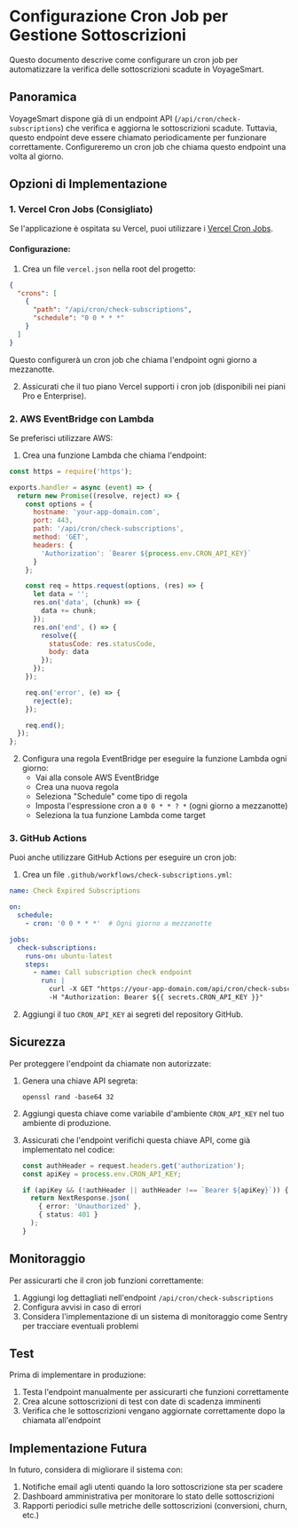 # Configurazione Cron Job per Gestione Sottoscrizioni

Questo documento descrive come configurare un cron job per automatizzare la verifica delle sottoscrizioni scadute in VoyageSmart.

## Panoramica

VoyageSmart dispone già di un endpoint API (`/api/cron/check-subscriptions`) che verifica e aggiorna le sottoscrizioni scadute. Tuttavia, questo endpoint deve essere chiamato periodicamente per funzionare correttamente. Configureremo un cron job che chiama questo endpoint una volta al giorno.

## Opzioni di Implementazione

### 1. Vercel Cron Jobs (Consigliato)

Se l'applicazione è ospitata su Vercel, puoi utilizzare i [Vercel Cron Jobs](https://vercel.com/docs/cron-jobs).

#### Configurazione:

1. Crea un file `vercel.json` nella root del progetto:

```json
{
  "crons": [
    {
      "path": "/api/cron/check-subscriptions",
      "schedule": "0 0 * * *"
    }
  ]
}
```

Questo configurerà un cron job che chiama l'endpoint ogni giorno a mezzanotte.

2. Assicurati che il tuo piano Vercel supporti i cron job (disponibili nei piani Pro e Enterprise).

### 2. AWS EventBridge con Lambda

Se preferisci utilizzare AWS:

1. Crea una funzione Lambda che chiama l'endpoint:

```javascript
const https = require('https');

exports.handler = async (event) => {
  return new Promise((resolve, reject) => {
    const options = {
      hostname: 'your-app-domain.com',
      port: 443,
      path: '/api/cron/check-subscriptions',
      method: 'GET',
      headers: {
        'Authorization': `Bearer ${process.env.CRON_API_KEY}`
      }
    };

    const req = https.request(options, (res) => {
      let data = '';
      res.on('data', (chunk) => {
        data += chunk;
      });
      res.on('end', () => {
        resolve({
          statusCode: res.statusCode,
          body: data
        });
      });
    });

    req.on('error', (e) => {
      reject(e);
    });

    req.end();
  });
};
```

2. Configura una regola EventBridge per eseguire la funzione Lambda ogni giorno:
   - Vai alla console AWS EventBridge
   - Crea una nuova regola
   - Seleziona "Schedule" come tipo di regola
   - Imposta l'espressione cron a `0 0 * * ? *` (ogni giorno a mezzanotte)
   - Seleziona la tua funzione Lambda come target

### 3. GitHub Actions

Puoi anche utilizzare GitHub Actions per eseguire un cron job:

1. Crea un file `.github/workflows/check-subscriptions.yml`:

```yaml
name: Check Expired Subscriptions

on:
  schedule:
    - cron: '0 0 * * *'  # Ogni giorno a mezzanotte

jobs:
  check-subscriptions:
    runs-on: ubuntu-latest
    steps:
      - name: Call subscription check endpoint
        run: |
          curl -X GET "https://your-app-domain.com/api/cron/check-subscriptions" \
          -H "Authorization: Bearer ${{ secrets.CRON_API_KEY }}"
```

2. Aggiungi il tuo `CRON_API_KEY` ai segreti del repository GitHub.

## Sicurezza

Per proteggere l'endpoint da chiamate non autorizzate:

1. Genera una chiave API segreta:
   ```
   openssl rand -base64 32
   ```

2. Aggiungi questa chiave come variabile d'ambiente `CRON_API_KEY` nel tuo ambiente di produzione.

3. Assicurati che l'endpoint verifichi questa chiave API, come già implementato nel codice:
   ```typescript
   const authHeader = request.headers.get('authorization');
   const apiKey = process.env.CRON_API_KEY;
   
   if (apiKey && (!authHeader || authHeader !== `Bearer ${apiKey}`)) {
     return NextResponse.json(
       { error: 'Unauthorized' },
       { status: 401 }
     );
   }
   ```

## Monitoraggio

Per assicurarti che il cron job funzioni correttamente:

1. Aggiungi log dettagliati nell'endpoint `/api/cron/check-subscriptions`
2. Configura avvisi in caso di errori
3. Considera l'implementazione di un sistema di monitoraggio come Sentry per tracciare eventuali problemi

## Test

Prima di implementare in produzione:

1. Testa l'endpoint manualmente per assicurarti che funzioni correttamente
2. Crea alcune sottoscrizioni di test con date di scadenza imminenti
3. Verifica che le sottoscrizioni vengano aggiornate correttamente dopo la chiamata all'endpoint

## Implementazione Futura

In futuro, considera di migliorare il sistema con:

1. Notifiche email agli utenti quando la loro sottoscrizione sta per scadere
2. Dashboard amministrativa per monitorare lo stato delle sottoscrizioni
3. Rapporti periodici sulle metriche delle sottoscrizioni (conversioni, churn, etc.)
